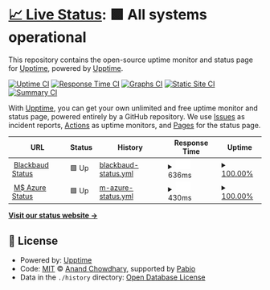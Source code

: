 # [📈 Live Status](https://demo.upptime.js.org): <!--live status--> **🟩 All systems operational**

This repository contains the open-source uptime monitor and status page for [Upptime](https://upptime.js.org), powered by [Upptime](https://github.com/upptime/upptime).

[![Uptime CI](https://github.com/upptime/upptime/workflows/Uptime%20CI/badge.svg)](https://github.com/upptime/upptime/actions?query=workflow%3A%22Uptime+CI%22)
[![Response Time CI](https://github.com/upptime/upptime/workflows/Response%20Time%20CI/badge.svg)](https://github.com/upptime/upptime/actions?query=workflow%3A%22Response+Time+CI%22)
[![Graphs CI](https://github.com/upptime/upptime/workflows/Graphs%20CI/badge.svg)](https://github.com/upptime/upptime/actions?query=workflow%3A%22Graphs+CI%22)
[![Static Site CI](https://github.com/upptime/upptime/workflows/Static%20Site%20CI/badge.svg)](https://github.com/upptime/upptime/actions?query=workflow%3A%22Static+Site+CI%22)
[![Summary CI](https://github.com/upptime/upptime/workflows/Summary%20CI/badge.svg)](https://github.com/upptime/upptime/actions?query=workflow%3A%22Summary+CI%22)

With [Upptime](https://upptime.js.org), you can get your own unlimited and free uptime monitor and status page, powered entirely by a GitHub repository. We use [Issues](https://github.com/upptime/upptime/issues) as incident reports, [Actions](https://github.com/upptime/upptime/actions) as uptime monitors, and [Pages](https://demo.upptime.js.org) for the status page.

<!--start: status pages-->
<!-- This summary is generated by Upptime (https://github.com/upptime/upptime) -->
<!-- Do not edit this manually, your changes will be overwritten -->
<!-- prettier-ignore -->
| URL | Status | History | Response Time | Uptime |
| --- | ------ | ------- | ------------- | ------ |
| <img alt="" src="https://icons.duckduckgo.com/ip3/status.blackbaud.com.ico" height="13"> [Blackbaud Status](https://status.blackbaud.com/) | 🟩 Up | [blackbaud-status.yml](https://github.com/elykittytee/probably-down-space/commits/HEAD/history/blackbaud-status.yml) | <details><summary><img alt="Response time graph" src="./graphs/blackbaud-status/response-time-week.png" height="20"> 636ms</summary><br><a href="https://upptime.github.io/upptime/history/blackbaud-status"><img alt="Response time 636" src="https://img.shields.io/endpoint?url=https%3A%2F%2Fraw.githubusercontent.com%2Felykittytee%2Fprobably-down-space%2FHEAD%2Fapi%2Fblackbaud-status%2Fresponse-time.json"></a><br><a href="https://upptime.github.io/upptime/history/blackbaud-status"><img alt="24-hour response time 636" src="https://img.shields.io/endpoint?url=https%3A%2F%2Fraw.githubusercontent.com%2Felykittytee%2Fprobably-down-space%2FHEAD%2Fapi%2Fblackbaud-status%2Fresponse-time-day.json"></a><br><a href="https://upptime.github.io/upptime/history/blackbaud-status"><img alt="7-day response time 636" src="https://img.shields.io/endpoint?url=https%3A%2F%2Fraw.githubusercontent.com%2Felykittytee%2Fprobably-down-space%2FHEAD%2Fapi%2Fblackbaud-status%2Fresponse-time-week.json"></a><br><a href="https://upptime.github.io/upptime/history/blackbaud-status"><img alt="30-day response time 636" src="https://img.shields.io/endpoint?url=https%3A%2F%2Fraw.githubusercontent.com%2Felykittytee%2Fprobably-down-space%2FHEAD%2Fapi%2Fblackbaud-status%2Fresponse-time-month.json"></a><br><a href="https://upptime.github.io/upptime/history/blackbaud-status"><img alt="1-year response time 636" src="https://img.shields.io/endpoint?url=https%3A%2F%2Fraw.githubusercontent.com%2Felykittytee%2Fprobably-down-space%2FHEAD%2Fapi%2Fblackbaud-status%2Fresponse-time-year.json"></a></details> | <details><summary><a href="https://upptime.github.io/upptime/history/blackbaud-status">100.00%</a></summary><a href="https://upptime.github.io/upptime/history/blackbaud-status"><img alt="All-time uptime 100.00%" src="https://img.shields.io/endpoint?url=https%3A%2F%2Fraw.githubusercontent.com%2Felykittytee%2Fprobably-down-space%2FHEAD%2Fapi%2Fblackbaud-status%2Fuptime.json"></a><br><a href="https://upptime.github.io/upptime/history/blackbaud-status"><img alt="24-hour uptime 100.00%" src="https://img.shields.io/endpoint?url=https%3A%2F%2Fraw.githubusercontent.com%2Felykittytee%2Fprobably-down-space%2FHEAD%2Fapi%2Fblackbaud-status%2Fuptime-day.json"></a><br><a href="https://upptime.github.io/upptime/history/blackbaud-status"><img alt="7-day uptime 100.00%" src="https://img.shields.io/endpoint?url=https%3A%2F%2Fraw.githubusercontent.com%2Felykittytee%2Fprobably-down-space%2FHEAD%2Fapi%2Fblackbaud-status%2Fuptime-week.json"></a><br><a href="https://upptime.github.io/upptime/history/blackbaud-status"><img alt="30-day uptime 100.00%" src="https://img.shields.io/endpoint?url=https%3A%2F%2Fraw.githubusercontent.com%2Felykittytee%2Fprobably-down-space%2FHEAD%2Fapi%2Fblackbaud-status%2Fuptime-month.json"></a><br><a href="https://upptime.github.io/upptime/history/blackbaud-status"><img alt="1-year uptime 100.00%" src="https://img.shields.io/endpoint?url=https%3A%2F%2Fraw.githubusercontent.com%2Felykittytee%2Fprobably-down-space%2FHEAD%2Fapi%2Fblackbaud-status%2Fuptime-year.json"></a></details>
| <img alt="" src="https://icons.duckduckgo.com/ip3/azure.status.microsoft.ico" height="13"> [M$ Azure Status](https://azure.status.microsoft/en-us/status) | 🟩 Up | [m-azure-status.yml](https://github.com/elykittytee/probably-down-space/commits/HEAD/history/m-azure-status.yml) | <details><summary><img alt="Response time graph" src="./graphs/m-azure-status/response-time-week.png" height="20"> 430ms</summary><br><a href="https://upptime.github.io/upptime/history/m-azure-status"><img alt="Response time 430" src="https://img.shields.io/endpoint?url=https%3A%2F%2Fraw.githubusercontent.com%2Felykittytee%2Fprobably-down-space%2FHEAD%2Fapi%2Fm-azure-status%2Fresponse-time.json"></a><br><a href="https://upptime.github.io/upptime/history/m-azure-status"><img alt="24-hour response time 430" src="https://img.shields.io/endpoint?url=https%3A%2F%2Fraw.githubusercontent.com%2Felykittytee%2Fprobably-down-space%2FHEAD%2Fapi%2Fm-azure-status%2Fresponse-time-day.json"></a><br><a href="https://upptime.github.io/upptime/history/m-azure-status"><img alt="7-day response time 430" src="https://img.shields.io/endpoint?url=https%3A%2F%2Fraw.githubusercontent.com%2Felykittytee%2Fprobably-down-space%2FHEAD%2Fapi%2Fm-azure-status%2Fresponse-time-week.json"></a><br><a href="https://upptime.github.io/upptime/history/m-azure-status"><img alt="30-day response time 430" src="https://img.shields.io/endpoint?url=https%3A%2F%2Fraw.githubusercontent.com%2Felykittytee%2Fprobably-down-space%2FHEAD%2Fapi%2Fm-azure-status%2Fresponse-time-month.json"></a><br><a href="https://upptime.github.io/upptime/history/m-azure-status"><img alt="1-year response time 430" src="https://img.shields.io/endpoint?url=https%3A%2F%2Fraw.githubusercontent.com%2Felykittytee%2Fprobably-down-space%2FHEAD%2Fapi%2Fm-azure-status%2Fresponse-time-year.json"></a></details> | <details><summary><a href="https://upptime.github.io/upptime/history/m-azure-status">100.00%</a></summary><a href="https://upptime.github.io/upptime/history/m-azure-status"><img alt="All-time uptime 100.00%" src="https://img.shields.io/endpoint?url=https%3A%2F%2Fraw.githubusercontent.com%2Felykittytee%2Fprobably-down-space%2FHEAD%2Fapi%2Fm-azure-status%2Fuptime.json"></a><br><a href="https://upptime.github.io/upptime/history/m-azure-status"><img alt="24-hour uptime 100.00%" src="https://img.shields.io/endpoint?url=https%3A%2F%2Fraw.githubusercontent.com%2Felykittytee%2Fprobably-down-space%2FHEAD%2Fapi%2Fm-azure-status%2Fuptime-day.json"></a><br><a href="https://upptime.github.io/upptime/history/m-azure-status"><img alt="7-day uptime 100.00%" src="https://img.shields.io/endpoint?url=https%3A%2F%2Fraw.githubusercontent.com%2Felykittytee%2Fprobably-down-space%2FHEAD%2Fapi%2Fm-azure-status%2Fuptime-week.json"></a><br><a href="https://upptime.github.io/upptime/history/m-azure-status"><img alt="30-day uptime 100.00%" src="https://img.shields.io/endpoint?url=https%3A%2F%2Fraw.githubusercontent.com%2Felykittytee%2Fprobably-down-space%2FHEAD%2Fapi%2Fm-azure-status%2Fuptime-month.json"></a><br><a href="https://upptime.github.io/upptime/history/m-azure-status"><img alt="1-year uptime 100.00%" src="https://img.shields.io/endpoint?url=https%3A%2F%2Fraw.githubusercontent.com%2Felykittytee%2Fprobably-down-space%2FHEAD%2Fapi%2Fm-azure-status%2Fuptime-year.json"></a></details>

<!--end: status pages-->

[**Visit our status website →**](https://demo.upptime.js.org)

## 📄 License

- Powered by: [Upptime](https://github.com/upptime/upptime)
- Code: [MIT](./LICENSE) © [Anand Chowdhary](https://anandchowdhary.com), supported by [Pabio](https://pabio.com)
- Data in the `./history` directory: [Open Database License](https://opendatacommons.org/licenses/odbl/1-0/)

